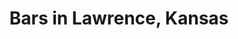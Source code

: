 ---
active: true
aliases:
- bar
- beer
- cocktails
- cocktails beer
- cocktails & beer
description: Bars restaurants offering curbside, takeout, and delivery food in Lawrence,
  Kansas
name: Bars
redirect_from:
- /cuisines/bar/
- /cuisines/beer/
- /cuisines/cocktails/
- /cuisines/cocktails-beer/
- /cuisines/cocktails-beer/
sitemap: true
slug: bars
title: Bars in Lawrence, Kansas
---